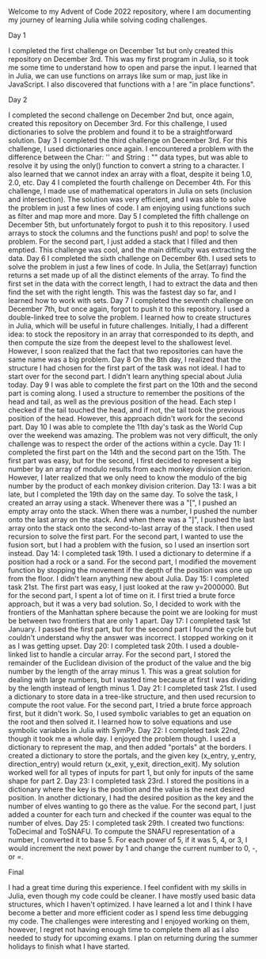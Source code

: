 Welcome to my Advent of Code 2022 repository, where I am documenting my journey of learning Julia while solving coding challenges.

Day 1

I completed the first challenge on December 1st but only created this repository on December 3rd. This was my first program in Julia, so it took me some time to understand how to open and parse the input. I learned that in Julia, we can use functions on arrays like sum or map, just like in JavaScript. I also discovered that functions with a ! are "in place functions".

Day 2

I completed the second challenge on December 2nd but, once again, created this repository on December 3rd. For this challenge, I used dictionaries to solve the problem and found it to be a straightforward solution.
Day 3
I completed the third challenge on December 3rd. For this challenge, I used dictionaries once again. I encountered a problem with the difference between the Char: '' and String : "" data types, but was able to resolve it by using the only() function to convert a string to a character. I also learned that we cannot index an array with a float, despite it being 1.0, 2.0, etc.
Day 4
I completed the fourth challenge on December 4th. For this challenge, I made use of mathematical operators in Julia on sets (inclusion and intersection). The solution was very efficient, and I was able to solve the problem in just a few lines of code. I am enjoying using functions such as filter and map more and more.
Day 5
I completed the fifth challenge on December 5th, but unfortunately forgot to push it to this repository. I used arrays to stock the columns and the functions push! and pop! to solve the problem. For the second part, I just added a stack that I filled and then emptied. This challenge was cool, and the main difficulty was extracting the data.
Day 6
I completed the sixth challenge on December 6th. I used sets to solve the problem in just a few lines of code. In Julia, the Set(array) function returns a set made up of all the distinct elements of the array. To find the first set in the data with the correct length, I had to extract the data and then find the set with the right length. This was the fastest day so far, and I learned how to work with sets.
Day 7
I completed the seventh challenge on December 7th, but once again, forgot to push it to this repository. I used a double-linked tree to solve the problem. I learned how to create structures in Julia, which will be useful in future challenges. Initially, I had a different idea: to stock the repository in an array that corresponded to its depth, and then compute the size from the deepest level to the shallowest level. However, I soon realized that the fact that two repositories can have the same name was a big problem.
Day 8
On the 8th day, I realized that the structure I had chosen for the first part of the task was not ideal. I had to start over for the second part. I didn't learn anything special about Julia today.
Day 9
I was able to complete the first part on the 10th and the second part is coming along. I used a structure to remember the positions of the head and tail, as well as the previous position of the head. Each step I checked if the tail touched the head, and if not, the tail took the previous position of the head. However, this approach didn't work for the second part.
Day 10
I was able to complete the 11th day's task as the World Cup over the weekend was amazing. The problem was not very difficult, the only challenge was to respect the order of the actions within a cycle.
Day 11: I completed the first part on the 14th and the second part on the 15th. The first part was easy, but for the second, I first decided to represent a big number by an array of modulo results from each monkey division criterion. However, I later realized that we only need to know the modulo of the big number by the product of each monkey division criterion.
Day 13: I was a bit late, but I completed the 19th day on the same day. To solve the task, I created an array using a stack. Whenever there was a "[", I pushed an empty array onto the stack. When there was a number, I pushed the number onto the last array on the stack. And when there was a "]", I pushed the last array onto the stack onto the second-to-last array of the stack. I then used recursion to solve the first part. For the second part, I wanted to use the fusion sort, but I had a problem with the fusion, so I used an insertion sort instead.
Day 14: I completed task 19th. I used a dictionary to determine if a position had a rock or a sand. For the second part, I modified the movement function by stopping the movement if the depth of the position was one up from the floor. I didn't learn anything new about Julia.
Day 15: I completed task 21st. The first part was easy, I just looked at the raw y=2000000. But for the second part, I spent a lot of time on it. I first tried a brute force approach, but it was a very bad solution. So, I decided to work with the frontiers of the Manhattan sphere because the point we are looking for must be between two frontiers that are only 1 apart.
Day 17: I completed task 1st January. I passed the first part, but for the second part I found the cycle but couldn't understand why the answer was incorrect. I stopped working on it as I was getting upset.
Day 20: I completed task 20th. I used a double-linked list to handle a circular array. For the second part, I stored the remainder of the Euclidean division of the product of the value and the big number by the length of the array minus 1. This was a great solution for dealing with large numbers, but I wasted time because at first I was dividing by the length instead of length minus 1.
Day 21: I completed task 21st. I used a dictionary to store data in a tree-like structure, and then used recursion to compute the root value. For the second part, I tried a brute force approach first, but it didn't work. So, I used symbolic variables to get an equation on the root and then solved it. I learned how to solve equations and use symbolic variables in Julia with SymPy.
Day 22: I completed task 22nd, though it took me a whole day. I enjoyed the problem though. I used a dictionary to represent the map, and then added "portals" at the borders. I created a dictionary to store the portals, and the given key (x_entry, y_entry, direction_entry) would return (x_exit, y_exit, direction_exit). My solution worked well for all types of inputs for part 1, but only for inputs of the same shape for part 2.
Day 23: I completed task 23rd. I stored the positions in a dictionary where the key is the position and the value is the next desired position. In another dictionary, I had the desired position as the key and the number of elves wanting to go there as the value. For the second part, I just added a counter for each turn and checked if the counter was equal to the number of elves.
Day 25: I completed task 29th. I created two functions: ToDecimal and ToSNAFU. To compute the SNAFU representation of a number, I converted it to base 5. For each power of 5, if it was 5, 4, or 3, I would increment the next power by 1 and change the current number to 0, -, or =.

Final

I had a great time during this experience. I feel confident with my skills in Julia, even though my code could be cleaner. I have mostly used basic data structures, which I haven't optimized. I have learned a lot and I think I have become a better and more efficient coder as I spend less time debugging my code.
The challenges were interesting and I enjoyed working on them, however, I regret not having enough time to complete them all as I also needed to study for upcoming exams. I plan on returning during the summer holidays to finish what I have started.

